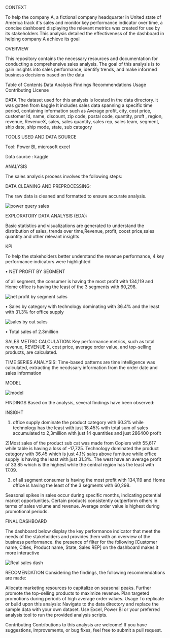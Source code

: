 

CONTEXT

To help the company A, a  fictional company headquarter in United state of America track it's sales and monitor key performance indicator over time, a concise dashboard displaying the relevant metrics was created for use by its stakeholders
This analysis detailed the effectiveness of the dashboard in helping company A achieve its goal

OVERVIEW

This repository contains the necessary resources and documentation for conducting a comprehensive sales analysis. The goal of this analysis is to gain insights into sales performance, identify trends, and make informed business decisions based on the data

Table of Contents
Data
Analysis
Findings
Recommendations
Usage
Contributing
License

DATA
The dataset used for this analysis is located in the data directory. it was gotten from kaggle  It includes sales data spanning a specific time period, containing information such as Average profit, city, cost price, customer Id, name, discount, zip code, postal code, quantity, proft , region, revenue, RevenueX, sales, sales quantity, sales rep, sales team, segment, ship date, ship mode, state, sub category

TOOLS USED AND DATA SOURCE

Tool: Power BI, microsoft excel

Data source : kaggle

ANALYSIS

The sales analysis process involves the following steps:

DATA CLEANING AND PREPROCESSING: 

The raw data is cleaned and formatted to ensure accurate analysis.


![power query sales](https://github.com/adepel80/STORE-SALES-DASHBOARD/assets/123180341/b3d376f8-6a12-47d3-87df-5159e4bc368f)


EXPLORATORY DATA ANALYSIS (EDA):

Basic statistics and visualizations are generated to understand the distribution of sales, trends over time,Revenue, profit, coost price,sales quantity and other relevant insights.

KPI

To help the stakeholders better understand the revenue performance, 4 key performance indicators were highlighted

•	NET PROFIT BY SEGMENT

of all segment, the consumer is having the most profit with 134,119 and Home office is having the least of the 3 segments with 60,298.

![net profit by segment sales](https://github.com/adepel80/STORE-SALES-DASHBOARD/assets/123180341/f8eb8d78-b541-4b7a-bf11-b641388b6209)

•	Sales by category with technology dominating with 36.4% and the least with 31.3% for office supply 

![sales by cat sales](https://github.com/adepel80/STORE-SALES-DASHBOARD/assets/123180341/be52e054-a141-4b6e-91df-47bb28787559)

•	Total sales of 2.3million


SALES METRIC CALCULATION: 
Key performance metrics, such as total revenue, REVENUE X, cost price, average order value, and top-selling products, are calculated.

TIME SERIES ANALYSIS: 
Time-based patterns are time intelligence was calculated, extracting the necdssary information from the order date and sales information

MODEL 

![model](https://github.com/adepel80/STORE-SALES-DASHBOARD/assets/123180341/82c0e1da-0870-4c78-9e50-d1b79ed5a7cf)


FINDINGS
Based on the analysis, several findings have been observed:

INSIGHT

1) office supply dominate the product category with 60.3% while technology has the least with just 18.45% with total sum of sales accumulated to 2,3million with just 14 quantities and just 286400 profit

2)Most sales of the product sub cat was made from Copiers with 55,617 while table is having a loss of -17,725. Technology dominated the product category with 36.45 which is just 4.1% sales above furniture while office supply is having the least with just 31.3%. The west have an average profit of 33.85  which is the highest while the central region has the least with 17.09.

3) of all segment consumer is having the most profit with 134,119 and Home office is having the least of the 3 segments with 60,298.

Seasonal spikes in sales occur during specific months, indicating potential market opportunities.
Certain products consistently outperform others in terms of sales volume and revenue.
Average order value is highest during promotional periods.

FINAL DASHBOARD

The dashboard below display the key performance indicator that meet the needs of the stakeholders and provides them with an overview of the business performance. the presence of filter for the following [Customer name, Cities, Product name, State, Sales REP] on the dashboard makes it more interactive

![Real sales dash](https://github.com/adepel80/STORE-SALES-DASHBOARD/assets/123180341/163b251f-3d0f-4fb9-9861-99f15a6de53e)


RECOMENDATION
Considering the findings, the following recommendations are made:

Allocate marketing resources to capitalize on seasonal peaks.
Further promote the top-selling products to maximize revenue.
Plan targeted promotions during periods of high average order values.
Usage
To replicate or build upon this analysis:
Navigate to the data directory and replace the sample data with your own dataset.
Use Excel, Power BI or your preferred analysis tool to run the provided analysis scripts.

Contributing
Contributions to this analysis are welcome! If you have suggestions, improvements, or bug fixes, feel free to submit a pull request.


